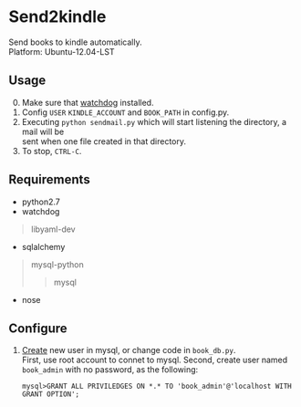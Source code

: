 # Send2kindle #
Send books to kindle automatically.  
Platform: Ubuntu-12.04-LST

## Usage ##
0. Make sure that [watchdog](https://github.com/gorakhargosh/watchdog) installed.  
1. Config `USER` `KINDLE_ACCOUNT` and `BOOK_PATH` in config.py.  
2. Executing `python sendmail.py` which will start listening the directory, a mail will be  
   sent when one file created in that directory.  
3. To stop, `CTRL-C`.  

## Requirements ##
* python2.7
* watchdog
>  libyaml-dev  

* sqlalchemy
>  mysql-python  
> >  mysql

* nose

## Configure ##
1. [Create] new user in mysql, or change code in `book_db.py`.  
   First, use root account to connet to mysql.
   Second, create user named `book_admin` with no password, as the following:  
   ```
   mysql>GRANT ALL PRIVILEDGES ON *.* TO 'book_admin'@'localhost WITH GRANT OPTION';
   ```
   
[Create]:(http://dev.mysql.com/doc/refman/5.1/zh/database-administration.html#adding-users)
